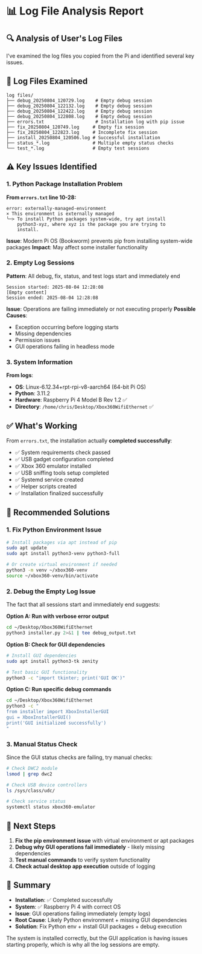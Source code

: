 # 📊 Log File Analysis Report

## 🔍 Analysis of User's Log Files

I've examined the log files you copied from the Pi and identified several key issues.

## 📂 Log Files Examined

```
log files/
├── debug_20250804_120729.log    # Empty debug session
├── debug_20250804_122132.log    # Empty debug session  
├── debug_20250804_122422.log    # Empty debug session
├── debug_20250804_122808.log    # Empty debug session
├── errors.txt                   # Installation log with pip issue
├── fix_20250804_120749.log     # Empty fix session
├── fix_20250804_122823.log     # Incomplete fix session
├── install_20250804_120506.log # Successful installation
├── status_*.log                # Multiple empty status checks
└── test_*.log                  # Empty test sessions
```

## ⚠️ Key Issues Identified

### **1. Python Package Installation Problem**
**From `errors.txt` line 10-28:**
```
error: externally-managed-environment
× This environment is externally managed
╰─> To install Python packages system-wide, try apt install
    python3-xyz, where xyz is the package you are trying to
    install.
```

**Issue**: Modern Pi OS (Bookworm) prevents pip from installing system-wide packages
**Impact**: May affect some installer functionality

### **2. Empty Log Sessions**
**Pattern**: All debug, fix, status, and test logs start and immediately end
```
Session started: 2025-08-04 12:28:08
[Empty content]
Session ended: 2025-08-04 12:28:08
```

**Issue**: Operations are failing immediately or not executing properly
**Possible Causes**:
- Exception occurring before logging starts
- Missing dependencies
- Permission issues
- GUI operations failing in headless mode

### **3. System Information**
**From logs**:
- **OS**: Linux-6.12.34+rpt-rpi-v8-aarch64 (64-bit Pi OS)
- **Python**: 3.11.2
- **Hardware**: Raspberry Pi 4 Model B Rev 1.2 ✅
- **Directory**: `/home/chris/Desktop/Xbox360WifiEthernet` ✅

## ✅ What's Working

From `errors.txt`, the installation actually **completed successfully**:
- ✅ System requirements check passed
- ✅ USB gadget configuration completed
- ✅ Xbox 360 emulator installed
- ✅ USB sniffing tools setup completed
- ✅ Systemd service created
- ✅ Helper scripts created
- ✅ Installation finalized successfully

## 🔧 Recommended Solutions

### **1. Fix Python Environment Issue**
```bash
# Install packages via apt instead of pip
sudo apt update
sudo apt install python3-venv python3-full

# Or create virtual environment if needed
python3 -m venv ~/xbox360-venv
source ~/xbox360-venv/bin/activate
```

### **2. Debug the Empty Log Issue**
The fact that all sessions start and immediately end suggests:

**Option A: Run with verbose error output**
```bash
cd ~/Desktop/Xbox360WifiEthernet
python3 installer.py 2>&1 | tee debug_output.txt
```

**Option B: Check for GUI dependencies**
```bash
# Install GUI dependencies
sudo apt install python3-tk zenity

# Test basic GUI functionality
python3 -c "import tkinter; print('GUI OK')"
```

**Option C: Run specific debug commands**
```bash
cd ~/Desktop/Xbox360WifiEthernet
python3 -c "
from installer import XboxInstallerGUI
gui = XboxInstallerGUI()
print('GUI initialized successfully')
"
```

### **3. Manual Status Check**
Since the GUI status checks are failing, try manual checks:
```bash
# Check DWC2 module
lsmod | grep dwc2

# Check USB device controllers  
ls /sys/class/udc/

# Check service status
systemctl status xbox360-emulator
```

## 🎯 Next Steps

1. **Fix the pip environment issue** with virtual environment or apt packages
2. **Debug why GUI operations fail immediately** - likely missing dependencies
3. **Test manual commands** to verify system functionality
4. **Check actual desktop app execution** outside of logging

## 📝 Summary

- **Installation**: ✅ Completed successfully 
- **System**: ✅ Raspberry Pi 4 with correct OS
- **Issue**: GUI operations failing immediately (empty logs)
- **Root Cause**: Likely Python environment + missing GUI dependencies
- **Solution**: Fix Python env + install GUI packages + debug execution

The system is installed correctly, but the GUI application is having issues starting properly, which is why all the log sessions are empty.